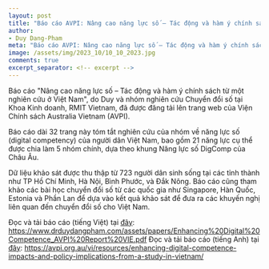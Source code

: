 ```yaml
---
layout: post
title: "Báo cáo AVPI: Nâng cao năng lực số – Tác động và hàm ý chính sách từ một nghiên cứu ở Việt Nam"
author:
- Duy Dang-Pham
meta: "Báo cáo AVPI: Nâng cao năng lực số – Tác động và hàm ý chính sách từ một nghiên cứu ở Việt Nam"
image: /assets/img/2023_10/10_10_2023.jpg
comments: true
excerpt_separator: <!-- excerpt -->
---
```

Báo cáo "Nâng cao năng lực số – Tác động và hàm ý chính sách từ một nghiên cứu ở Việt Nam", do Duy và nhóm nghiên cứu Chuyển đổi số tại Khoa Kinh doanh, RMIT Vietnam, đã được đăng tải lên trang web của Viện Chính sách Australia Vietnam (AVPI).<!-- excerpt -->

Báo cáo dài 32 trang này tóm tắt nghiên cứu của nhóm về năng lực số (digital competency) của người dân Việt Nam, bao gồm 21 năng lực cụ thể được chia làm 5 nhóm chính, dựa theo khung Năng lực số DigComp của Châu Âu. 

Dữ liệu khảo sát được thu thập từ 723 người dân sinh sống tại các tỉnh thành như TP Hồ Chí Minh, Hà Nội, Bình Phước, và Đắk Nông. Báo cáo cũng tham khảo các bài học chuyển đổi số từ các quốc gia như Singapore, Hàn Quốc, Estonia và Phần Lan để dựa vào kết quả khảo sát để đưa ra các khuyến nghị liên quan đến chuyển đổi số cho Việt Nam.

Đọc và tải báo cáo (tiếng Việt) tại <a href="https://www.drduydangpham.com/assets/papers/Enhancing%20Digital%20Competence_AVPI%20Report%20VIE.pdf" target="\_blank">đây</a>: https://www.drduydangpham.com/assets/papers/Enhancing%20Digital%20Competence_AVPI%20Report%20VIE.pdf
Đọc và tải báo cáo (tiếng Anh) tại <a href="https://avpi.org.au/vi/resources/enhancing-digital-competence-impacts-and-policy-implications-from-a-study-in-vietnam/" target="\_blank">đây</a>: https://avpi.org.au/vi/resources/enhancing-digital-competence-impacts-and-policy-implications-from-a-study-in-vietnam/